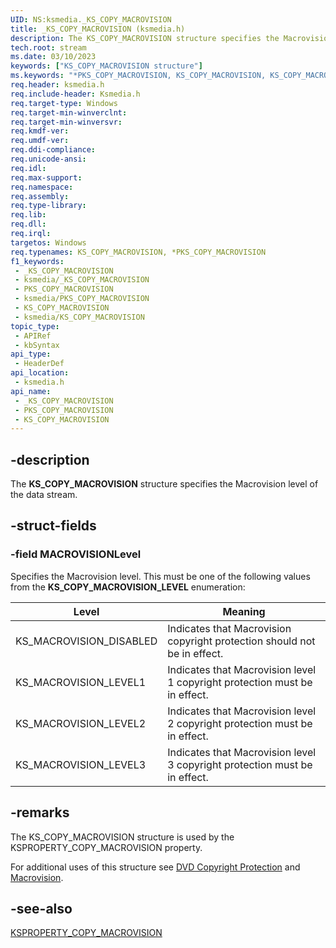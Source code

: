 ```yaml
---
UID: NS:ksmedia._KS_COPY_MACROVISION
title: _KS_COPY_MACROVISION (ksmedia.h)
description: The KS_COPY_MACROVISION structure specifies the Macrovision level of the data stream.
tech.root: stream
ms.date: 03/10/2023
keywords: ["KS_COPY_MACROVISION structure"]
ms.keywords: "*PKS_COPY_MACROVISION, KS_COPY_MACROVISION, KS_COPY_MACROVISION structure [Streaming Media Devices], PKS_COPY_MACROVISION, PKS_COPY_MACROVISION structure pointer [Streaming Media Devices], _KS_COPY_MACROVISION, dvdref_42184498-7ac6-48d2-9f26-5bf69ececabb.xml, ksmedia/KS_COPY_MACROVISION, ksmedia/PKS_COPY_MACROVISION, stream.ks_copy_macrovision"
req.header: ksmedia.h
req.include-header: Ksmedia.h
req.target-type: Windows
req.target-min-winverclnt: 
req.target-min-winversvr: 
req.kmdf-ver: 
req.umdf-ver: 
req.ddi-compliance: 
req.unicode-ansi: 
req.idl: 
req.max-support: 
req.namespace: 
req.assembly: 
req.type-library: 
req.lib: 
req.dll: 
req.irql: 
targetos: Windows
req.typenames: KS_COPY_MACROVISION, *PKS_COPY_MACROVISION
f1_keywords:
 - _KS_COPY_MACROVISION
 - ksmedia/_KS_COPY_MACROVISION
 - PKS_COPY_MACROVISION
 - ksmedia/PKS_COPY_MACROVISION
 - KS_COPY_MACROVISION
 - ksmedia/KS_COPY_MACROVISION
topic_type:
 - APIRef
 - kbSyntax
api_type:
 - HeaderDef
api_location:
 - ksmedia.h
api_name:
 - _KS_COPY_MACROVISION
 - PKS_COPY_MACROVISION
 - KS_COPY_MACROVISION
---
```


## -description

The **KS_COPY_MACROVISION** structure specifies the Macrovision level of the data stream.

## -struct-fields

### -field MACROVISIONLevel

Specifies the Macrovision level. This must be one of the following values from the **KS_COPY_MACROVISION_LEVEL** enumeration:

| Level | Meaning |
|---|---|
| KS_MACROVISION_DISABLED | Indicates that Macrovision copyright protection should not be in effect. |
| KS_MACROVISION_LEVEL1 | Indicates that Macrovision level 1 copyright protection must be in effect. |
| KS_MACROVISION_LEVEL2 | Indicates that Macrovision level 2 copyright protection must be in effect. |
| KS_MACROVISION_LEVEL3 | Indicates that Macrovision level 3 copyright protection must be in effect. |

## -remarks

The KS_COPY_MACROVISION structure is used by the KSPROPERTY_COPY_MACROVISION property.

For additional uses of this structure see [DVD Copyright Protection](/windows-hardware/drivers/stream/dvd-copyright-protection) and [Macrovision](/windows-hardware/drivers/stream/macrovision).

## -see-also

[KSPROPERTY_COPY_MACROVISION](/windows-hardware/drivers/stream/ksproperty-copy-macrovision)
